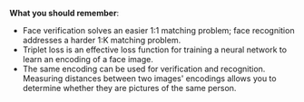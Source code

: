 **What you should remember**:

- Face verification solves an easier 1:1 matching problem; face recognition addresses a harder 1:K matching problem.
- Triplet loss is an effective loss function for training a neural network to learn an encoding of a face image.
- The same encoding can be used for verification and recognition. Measuring distances between two images' encodings allows you to determine whether they are pictures of the same person.